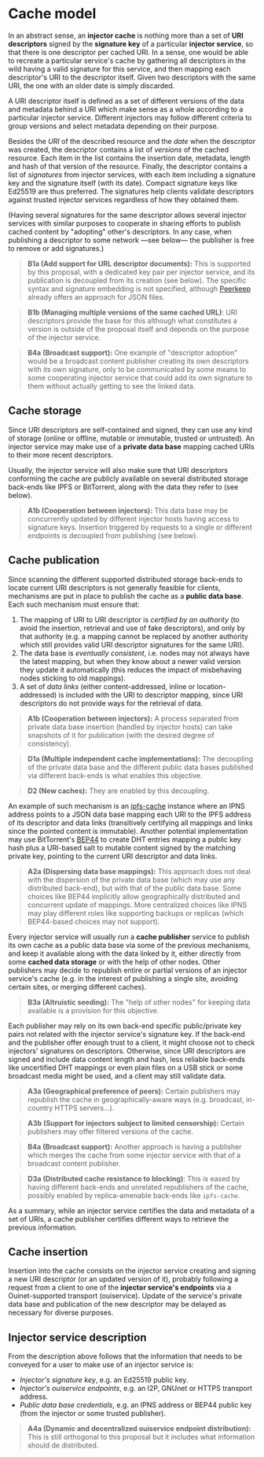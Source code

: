 # Cache model

In an abstract sense, an **injector cache** is nothing more than a set of **URI descriptors** signed by the **signature key** of a particular **injector service**, so that there is one descriptor per cached URI.  In a sense, one would be able to recreate a particular service's cache by gathering all descriptors in the wild having a valid signature for this service, and then mapping each descriptor's URI to the descriptor itself.  Given two descriptors with the same URI, the one with an older date is simply discarded.

A URI descriptor itself is defined as a set of different versions of the data and metadata behind a URI which make sense as a whole according to a particular injector service.  Different injectors may follow different criteria to group versions and select metadata depending on their purpose.

Besides the *URI* of the described resource and the *date* when the descriptor was created, the descriptor contains a list of *versions* of the cached resource.  Each item in the list contains the insertion date, metadata, length and hash of that version of the resource.  Finally, the descriptor contains a list of *signatures* from injector services, with each item including a signature key and the signature itself (with its date).  Compact signature keys like Ed25519 are thus preferred.  The signatures help clients validate descriptors against trusted injector services regardless of how they obtained them.

(Having several signatures for the same descriptor allows several injector services with similar purposes to cooperate in sharing efforts to publish cached content by "adopting" other's descriptors.  In any case, when publishing a descriptor to some network —see below— the publisher is free to remove or add signatures.)

> **B1a (Add support for URL descriptor documents):** This is supported by this proposal, with a dedicated key pair per injector service, and its publication is decoupled from its creation (see below).  The specific syntax and signature embedding is not specified, although [Peerkeep](https://perkeep.org/doc/json-signing/ "Peerkeep JSON signing") already offers an approach for JSON files.

> **B1b (Managing multiple versions of the same cached URL)**: URI descriptors provide the base for this although what constitutes a version is outside of the proposal itself and depends on the purpose of the injector service.

> **B4a (Broadcast support):** One example of "descriptor adoption" would be a broadcast content publisher creating its own descriptors with its own signature, only to be communicated by some means to some cooperating injector service that could add its own signature to them without actually getting to see the linked data.

## Cache storage

Since URI descriptors are self-contained and signed, they can use any kind of storage (online or offline, mutable or immutable, trusted or untrusted).  An injector service may make use of a **private data base** mapping cached URIs to their more recent descriptors.

Usually, the injector service will also make sure that URI descriptors conforming the cache are publicly available on several distributed storage back-ends like IPFS or BitTorrent, along with the data they refer to (see below).

> **A1b (Cooperation between injectors):** This data base may be concurrently updated by different injector hosts having access to signature keys.  Insertion triggered by requests to a single or different endpoints is decoupled from publishing (see below).

## Cache publication

Since scanning the different supported distributed storage back-ends to locate current URI descriptors is not generally feasible for clients, mechanisms are put in place to publish the cache as a **public data base**.  Each such mechanism must ensure that:

 1. The mapping of URI to URI descriptor is *certified by an authority* (to avoid the insertion, retrieval and use of fake descriptors), and only by that authority (e.g. a mapping cannot be replaced by another authority which still provides valid URI descriptor signatures for the same URI).
 2. The data base is *eventually consistent*, i.e. nodes may not always have the latest mapping, but when they know about a newer valid version they update it automatically (this reduces the impact of misbehaving nodes sticking to old mappings).
 3. A set of *data links* (either content-addressed, inline or location-addressed) is included with the URI to descriptor mapping, since URI descriptors do not provide ways for the retrieval of data.

> **A1b (Cooperation between injectors):** A process separated from private data base insertion (handled by injector hosts) can take snapshots of it for publication (with the desired degree of consistency).

> **D1a (Multiple independent cache implementations):** The decoupling of the private data base and the different public data bases published via different back-ends is what enables this objective.

> **D2 (New caches):** They are enabled by this decoupling.

An example of such mechanism is an [ipfs-cache](https://github.com/equalitie/ipfs-cache/) instance where an IPNS address points to a JSON data base mapping each URI to the IPFS address of its descriptor and data links (transitively certifying all mappings and links since the pointed content is immutable).  Another potential implementation may use BitTorrent's [BEP44](http://bittorrent.org/beps/bep_0044.html) to create DHT entries mapping a public key hash plus a URI-based salt to mutable content signed by the matching private key, pointing to the current URI descriptor and data links.

> **A2a (Dispersing data base mappings):** This approach does not deal with the dispersion of the private data base (which may use any distributed back-end), but with that of the public data base.  Some choices like BEP44 implicitly allow geographically distributed and concurrent update of mappings.  More centralized choices like IPNS may play different roles like supporting backups or replicas (which BEP44-based choices may not support).

Every injector service will usually run a **cache publisher** service to publish its own cache as a public data base via some of the previous mechanisms, and keep it available along with the data linked by it, either directly from some **cached data storage** or with the help of other nodes.  Other publishers may decide to republish entire or partial versions of an injector service's cache (e.g. in the interest of publishing a single site, avoiding certain sites, or merging different caches).

> **B3a (Altruistic seeding):** The "help of other nodes" for keeping data available is a provision for this objective.

Each publisher may rely on its own back-end specific public/private key pairs not related with the injector service's signature key.  If the back-end and the publisher offer enough trust to a client, it might choose not to check injectors' signatures on descriptors.  Otherwise, since URI descriptors are signed and include data content length and hash, less reliable back-ends like uncertified DHT mappings or even plain files on a USB stick or some broadcast media might be used, and a client may still validate data.

> **A3a (Geographical preference of peers):** Certain publishers may republish the cache in geographically-aware ways (e.g. broadcast, in-country HTTPS servers…).

> **A3b (Support for injectors subject to limited censorship):** Certain publishers may offer filtered versions of the cache.

> **B4a (Broadcast support):** Another approach is having a publisher which merges the cache from some injector service with that of a broadcast content publisher.

> **D3a (Distributed cache resistance to blocking)**: This is eased by having different back-ends and unrelated republishers of the cache, possibly enabled by replica-amenable back-ends like `ipfs-cache`.

As a summary, while an injector service certifies the data and metadata of a set of URIs, a cache publisher certifies different ways to retrieve the previous information.

## Cache insertion

Insertion into the cache consists on the injector service creating and signing a new URI descriptor (or an updated version of it), probably following a request from a client to one of the **injector service's endpoints** via a Ouinet-supported transport (ouiservice).  Update of the service's private data base and publication of the new descriptor may be delayed as necessary for diverse purposes.

## Injector service description

From the description above follows that the information that needs to be conveyed for a user to make use of an injector service is:

  - *Injector's signature key*, e.g. an Ed25519 public key.
  - *Injector's ouiservice endpoints*, e.g. an I2P, GNUnet or HTTPS transport address.
  - *Public data base credentials*, e.g. an IPNS address or BEP44 public key (from the injector or some trusted publisher).

> **A4a (Dynamic and decentralized ouiservice endpoint distribution):** This is still orthogonal to this proposal but it includes what information should de distributed.
